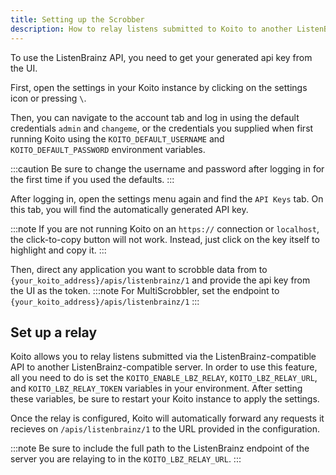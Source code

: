 ```yaml
---
title: Setting up the Scrobber
description: How to relay listens submitted to Koito to another ListenBrainz compatible server.
---
```


To use the ListenBrainz API, you need to get your generated api key from the UI.

First, open the settings in your Koito instance by clicking on the settings icon or pressing `\`.

Then, you can navigate to the account tab and log in using the default credentials `admin` and `changeme`, or
the credentials you supplied when first running Koito using the `KOITO_DEFAULT_USERNAME` and `KOITO_DEFAULT_PASSWORD` environment variables.

:::caution
Be sure to change the username and password after logging in for the first time if you used the defaults.
:::

After logging in, open the settings menu again and find the `API Keys` tab. On this tab, you will find the automatically generated API key.

:::note
If you are not running Koito on an `https://` connection or `localhost`,  the click-to-copy button will not work. Instead, just click on the key itself to highlight and copy it.
:::

Then, direct any application you want to scrobble data from to `{your_koito_address}/apis/listenbrainz/1` and provide the api key from the UI as the token.
:::note
For MultiScrobbler, set the endpoint to `{your_koito_address}/apis/listenbrainz/1`
:::

## Set up a relay

Koito allows you to relay listens submitted via the ListenBrainz-compatible API to another ListenBrainz-compatible server.
In order to use this feature, all you need to do is set the `KOITO_ENABLE_LBZ_RELAY`, `KOITO_LBZ_RELAY_URL`, and `KOITO_LBZ_RELAY_TOKEN` variables in your environment.
After setting these variables, be sure to restart your Koito instance to apply the settings.

Once the relay is configured, Koito will automatically forward any requests it recieves on `/apis/listenbrainz/1` to the URL provided in the configuration.

:::note
Be sure to include the full path to the ListenBrainz endpoint of the server you are relaying to in the `KOITO_LBZ_RELAY_URL`.
:::
